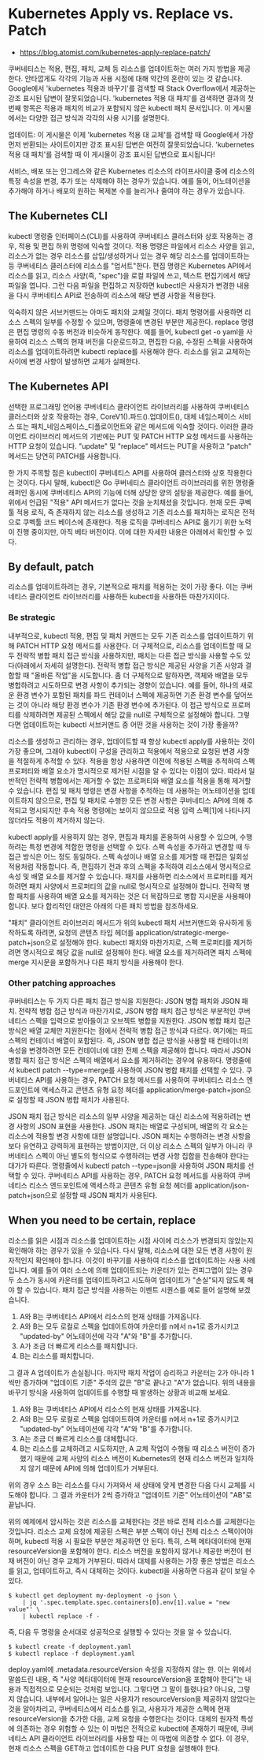 # Kubernetes Apply vs. Replace vs. Patch

- https://blog.atomist.com/kubernetes-apply-replace-patch/

쿠버네티스는 적용, 편집, 패치, 교체 등 리소스를 업데이트하는 여러 가지 방법을 제공한다. 안타깝게도 각각의 기능과 사용 시점에 대해 약간의 혼란이 있는 것 같습니다. Google에서 'kubernetes 적용과 바꾸기'를 검색할 때 Stack Overflow에서 제공하는 강조 표시된 답변이 잘못되었습니다. 'kubernetes 적용 대 패치'를 검색하면 결과의 첫 번째 항목은 적용과 패치의 비교가 포함되지 않은 kubectl 패치 문서입니다. 이 게시물에서는 다양한 접근 방식과 각각의 사용 시기를 설명한다.

업데이트: 이 게시물은 이제 'kubernetes 적용 대 교체'를 검색할 때 Google에서 가장 먼저 반환되는 사이트이지만 강조 표시된 답변은 여전히 잘못되었습니다. 'kubernetes 적용 대 패치'를 검색할 때 이 게시물이 강조 표시된 답변으로 표시됩니다!

서비스, 배포 또는 인그레스와 같은 Kubernetes 리소스의 라이프사이클 중에 리소스의 특정 속성을 변경, 추가 또는 삭제해야 하는 경우가 있습니다. 예를 들어, 어노테이션을 추가해야 하거나 배포의 원하는 복제본 수를 늘리거나 줄여야 하는 경우가 있습니다.

## The Kubernetes CLI
kubectl 명령줄 인터페이스(CLI)를 사용하여 쿠버네티스 클러스터와 상호 작용하는 경우, 적용 및 편집 하위 명령에 익숙할 것이다. 적용 명령은 파일에서 리소스 사양을 읽고, 리소스가 없는 경우 리소스를 삽입/생성하거나 있는 경우 해당 리소스를 업데이트하는 등 쿠버네티스 클러스터에 리소스를 "업서트"한다. 편집 명령은 Kubernetes API에서 리소스를 읽고, 리소스 사양(즉, "spec")을 로컬 파일에 쓰고, 텍스트 편집기에서 해당 파일을 엽니다. 그런 다음 파일을 편집하고 저장하면 kubectl은 사용자가 변경한 내용을 다시 쿠버네티스 API로 전송하여 리소스에 해당 변경 사항을 적용한다.

익숙하지 않은 서브커맨드는 아마도 패치와 교체일 것이다. 패치 명령어를 사용하면 리소스 스펙의 일부를 수정할 수 있으며, 명령줄에 변경된 부분만 제공한다. replace 명령은 편집 명령의 수동 버전과 비슷하게 동작한다. 예를 들어, kubectl get -o yaml을 사용하여 리소스 스펙의 현재 버전을 다운로드하고, 편집한 다음, 수정된 스펙을 사용하여 리소스를 업데이트하려면 kubectl replace를 사용해야 한다. 리소스를 읽고 교체하는 사이에 변경 사항이 발생하면 교체가 실패한다.

## The Kubernetes API
선택한 프로그래밍 언어용 쿠버네티스 클라이언트 라이브러리를 사용하여 쿠버네티스 클러스터와 상호 작용하는 경우, CoreV1().파드().업데이트(), 대체 네임스페이스 서비스 또는 패치_네임스페이스_디플로이먼트와 같은 메서드에 익숙할 것이다. 이러한 클라이언트 라이브러리 메서드의 기반에는 PUT 및 PATCH HTTP 요청 메서드를 사용하는 HTTP 요청이 있습니다. "update" 및 "replace" 메서드는 PUT을 사용하고 "patch" 메서드는 당연히 PATCH를 사용합니다.

한 가지 주목할 점은 kubectl이 쿠버네티스 API를 사용하여 클러스터와 상호 작용한다는 것이다. 다시 말해, kubectl은 Go 쿠버네티스 클라이언트 라이브러리를 위한 명령줄 래퍼인 동시에 쿠버네티스 API의 기능에 더해 상당한 양의 설탕을 제공한다. 예를 들어, 위에서 언급된 "적용" API 메서드가 없다는 것을 눈치채셨을 것입니다. 현재 모든 쿠벡툴 적용 로직, 즉 존재하지 않는 리소스를 생성하고 기존 리소스를 패치하는 로직은 전적으로 쿠벡툴 코드 베이스에 존재한다. 적용 로직을 쿠버네티스 API로 옮기기 위한 노력이 진행 중이지만, 아직 베타 버전이다. 이에 대한 자세한 내용은 아래에서 확인할 수 있다.

## By default, patch
리소스를 업데이트하려는 경우, 기본적으로 패치를 적용하는 것이 가장 좋다. 이는 쿠버네티스 클라이언트 라이브러리를 사용하든 kubectl을 사용하든 마찬가지이다.

### Be strategic
내부적으로, kubectl 적용, 편집 및 패치 커맨드는 모두 기존 리소스를 업데이트하기 위해 PATCH HTTP 요청 메서드를 사용한다. 더 구체적으로, 리소스를 업데이트할 때 모두 전략적 병합 패치 접근 방식을 사용하지만, 패치는 다른 접근 방식을 사용할 수도 있다(아래에서 자세히 설명한다). 전략적 병합 접근 방식은 제공된 사양을 기존 사양과 결합할 때 "올바른 작업"을 시도합니다. 좀 더 구체적으로 말하자면, 객체와 배열을 모두 병합하려고 시도하므로 변경 사항이 추가되는 경향이 있습니다. 예를 들어, 하나의 새로운 환경 변수가 포함된 패치를 파드 컨테이너 스펙에 제공하면 기존 환경 변수를 덮어쓰는 것이 아니라 해당 환경 변수가 기존 환경 변수에 추가된다. 이 접근 방식으로 프로퍼티를 삭제하려면 제공된 스펙에서 해당 값을 null로 구체적으로 설정해야 합니다. 그렇다면 업데이트하는 kubectl 서브커맨드 중 어떤 것을 사용하는 것이 가장 좋을까?

리소스를 생성하고 관리하는 경우, 업데이트할 때 항상 kubectl apply를 사용하는 것이 가장 좋으며, 그래야 kubectl이 구성을 관리하고 적용에서 적용으로 요청된 변경 사항을 적절하게 추적할 수 있다. 적용을 항상 사용하면 이전에 적용된 스펙을 추적하여 스펙 프로퍼티와 배열 요소가 명시적으로 제거된 시점을 알 수 있다는 이점이 있다. 따라서 일반적인 전략적 병합에서는 제거할 수 없는 프로퍼티와 배열 요소를 적용을 통해 제거할 수 있습니다. 편집 및 패치 명령은 변경 사항을 추적하는 데 사용하는 어노테이션을 업데이트하지 않으므로, 편집 및 패치로 수행한 모든 변경 사항은 쿠버네티스 API에 의해 추적되고 명시되지만 후속 적용 명령에는 보이지 않으므로 적용 입력 스펙[1]에 나타나지 않더라도 적용이 제거하지 않는다.

kubectl apply를 사용하지 않는 경우, 편집과 패치를 혼용하여 사용할 수 있으며, 수행하려는 특정 변경에 적합한 명령을 선택할 수 있다. 스펙 속성을 추가하고 변경할 때 두 접근 방식은 어느 정도 동일하다. 스펙 속성이나 배열 요소를 제거할 때 편집은 일회성 적용처럼 작동합니다. 즉, 편집하기 전과 후의 스펙을 추적하여 리소스에서 명시적으로 속성 및 배열 요소를 제거할 수 있습니다. 패치를 사용하면 리소스에서 프로퍼티를 제거하려면 패치 사양에서 프로퍼티의 값을 null로 명시적으로 설정해야 합니다. 전략적 병합 패치를 사용하여 배열 요소를 제거하는 것은 더 복잡하므로 병합 지시문을 사용해야 합니다. 보다 합리적인 대안은 아래의 다른 패치 방법을 참조하세요.

"패치" 클라이언트 라이브러리 메서드가 위의 kubectl 패치 서브커맨드와 유사하게 동작하도록 하려면, 요청의 콘텐츠 타입 헤더를 application/strategic-merge-patch+json으로 설정해야 한다. kubectl 패치와 마찬가지로, 스펙 프로퍼티를 제거하려면 명시적으로 해당 값을 null로 설정해야 한다. 배열 요소를 제거하려면 패치 스펙에 merge 지시문을 포함하거나 다른 패치 방식을 사용해야 한다.

### Other patching approaches
쿠버네티스는 두 가지 다른 패치 접근 방식을 지원한다: JSON 병합 패치와 JSON 패치. 전략적 병합 접근 방식과 마찬가지로, JSON 병합 패치 접근 방식은 부분적인 쿠버네티스 스펙을 입력으로 받아들이고 오브젝트 병합을 지원한다. JSON 병합 패치 접근 방식은 배열 교체만 지원한다는 점에서 전략적 병합 접근 방식과 다르다. 여기에는 파드 스펙의 컨테이너 배열이 포함된다. 즉, JSON 병합 접근 방식을 사용할 때 컨테이너의 속성을 변경하려면 모든 컨테이너에 대한 전체 스펙을 제공해야 합니다. 따라서 JSON 병합 패치 접근 방식은 스펙의 배열에서 요소를 제거하려는 경우에 유용하다. 명령줄에서 kubectl patch --type=merge를 사용하여 JSON 병합 패치를 선택할 수 있다. 쿠버네티스 API를 사용하는 경우, PATCH 요청 메서드를 사용하여 쿠버네티스 리소스 엔드포인트에 액세스하고 콘텐츠 유형 요청 헤더를 application/merge-patch+json으로 설정할 때 JSON 병합 패치가 사용된다.

JSON 패치 접근 방식은 리소스의 일부 사양을 제공하는 대신 리소스에 적용하려는 변경 사항의 JSON 표현을 사용한다. JSON 패치는 배열로 구성되며, 배열의 각 요소는 리소스에 적용할 변경 사항에 대한 설명입니다. JSON 패치는 수행하려는 변경 사항을 보다 유연하고 강력하게 표현하는 방법이지만, 더 이상 리소스 스펙의 일부가 아니라 쿠버네티스 스펙이 아닌 별도의 형식으로 수행하려는 변경 사항 집합을 전송해야 한다는 대가가 따른다. 명령줄에서 kubectl patch --type=json을 사용하여 JSON 패치를 선택할 수 있다. 쿠버네티스 API를 사용하는 경우, PATCH 요청 메서드를 사용하여 쿠버네티스 리소스 엔드포인트에 액세스하고 콘텐츠 유형 요청 헤더를 application/json-patch+json으로 설정할 때 JSON 패치가 사용된다.

## When you need to be certain, replace
리소스를 읽은 시점과 리소스를 업데이트하는 시점 사이에 리소스가 변경되지 않았는지 확인해야 하는 경우가 있을 수 있습니다. 다시 말해, 리소스에 대한 모든 변경 사항이 원자적인지 확인해야 합니다. 이것이 바꾸기를 사용하여 리소스를 업데이트하는 사용 사례입니다. 예를 들어 여러 소스에 의해 업데이트되는 카운터가 있는 컨피그맵이 있는 경우 두 소스가 동시에 카운터를 업데이트하려고 시도하여 업데이트가 "손실"되지 않도록 해야 할 수 있습니다. 패치 접근 방식을 사용하는 이벤트 시퀀스를 예로 들어 설명해 보겠습니다.

1. A와 B는 쿠버네티스 API에서 리소스의 현재 상태를 가져옵니다.
2. A와 B는 모두 로컬로 스펙을 업데이트하여 카운터를 n에서 n+1로 증가시키고 "updated-by" 어노테이션에 각각 "A"와 "B"를 추가합니다.
3. A가 조금 더 빠르게 리소스를 패치합니다.
4. B는 리소스를 패치합니다.

그 결과 A 업데이트가 손실됩니다. 마지막 패치 작업이 승리하고 카운터는 2가 아니라 1씩만 증가하며 "업데이트 기준" 주석의 값은 "B"로 끝나고 "A"가 없습니다. 위의 내용을 바꾸기 방식을 사용하여 업데이트를 수행할 때 발생하는 상황과 비교해 보세요.

1. A와 B는 쿠버네티스 API에서 리소스의 현재 상태를 가져옵니다.
2. A와 B는 모두 로컬로 스펙을 업데이트하여 카운터를 n에서 n+1로 증가시키고 "updated-by" 어노테이션에 각각 "A"와 "B"를 추가합니다.
3. A는 조금 더 빠르게 리소스를 대체합니다.
4. B는 리소스를 교체하려고 시도하지만, A 교체 작업이 수행될 때 리소스 버전이 증가했기 때문에 교체 사양의 리소스 버전이 Kubernetes의 현재 리소스 버전과 일치하지 않기 때문에 API에 의해 업데이트가 거부된다.

위의 경우 소스 B는 리소스를 다시 가져와서 새 상태에 맞게 변경한 다음 다시 교체를 시도해야 합니다. 그 결과 카운터가 2씩 증가하고 "업데이트 기준" 어노테이션이 "AB"로 끝납니다.

위의 예제에서 암시하는 것은 리소스를 교체한다는 것은 바로 전체 리소스를 교체한다는 것입니다. 리소스 교체 요청에 제공된 스펙은 부분 스펙이 아닌 전체 리소스 스펙이어야 하며, kubectl 적용 시 필요한 부분만 제공하면 안 된다. 특히, 스펙 메타데이터에 현재 resourceVersion을 포함해야 한다. 리소스 버전을 포함하지 않거나 제공한 버전이 현재 버전이 아닌 경우 교체가 거부된다. 따라서 대체를 사용하는 가장 좋은 방법은 리소스를 읽고, 업데이트하고, 즉시 대체하는 것이다. kubectl을 사용하면 다음과 같이 보일 수 있다.
```
$ kubectl get deployment my-deployment -o json \
    | jq '.spec.template.spec.containers[0].env[1].value = "new value"' \
    | kubectl replace -f -
```
즉, 다음 두 명령을 순서대로 성공적으로 실행할 수 있다는 것을 알 수 있습니다.

```
$ kubectl create -f deployment.yaml
$ kubectl replace -f deployment.yaml

```

deploy.yaml에 .metadata.resourceVersion 속성을 지정하지 않는 한. 이는 위에서 말씀드린 내용, 즉 "사양 메타데이터에 현재 resourceVersion을 포함해야 한다"는 내용과 직접적으로 모순되는 것처럼 보입니다. 그렇다면 그 말이 틀렸나요? 아니요, 그렇지 않습니다. 내부에서 일어나는 일은 사용자가 resourceVersion을 제공하지 않았다는 것을 알아차리고, 쿠버네티스에서 리소스를 읽고, 사용자가 제공한 스펙에 현재 resourceVersion을 추가한 다음, 교체 요청을 수행한다는 것이다. 대체의 원자적 특성에 의존하는 경우 위험할 수 있는 이 마법은 전적으로 kubectl에 존재하기 때문에, 쿠버네티스 API 클라이언트 라이브러리를 사용할 때는 이 마법에 의존할 수 없다. 이 경우, 현재 리소스 스펙을 GET하고 업데이트한 다음 PUT 요청을 실행해야 한다.

